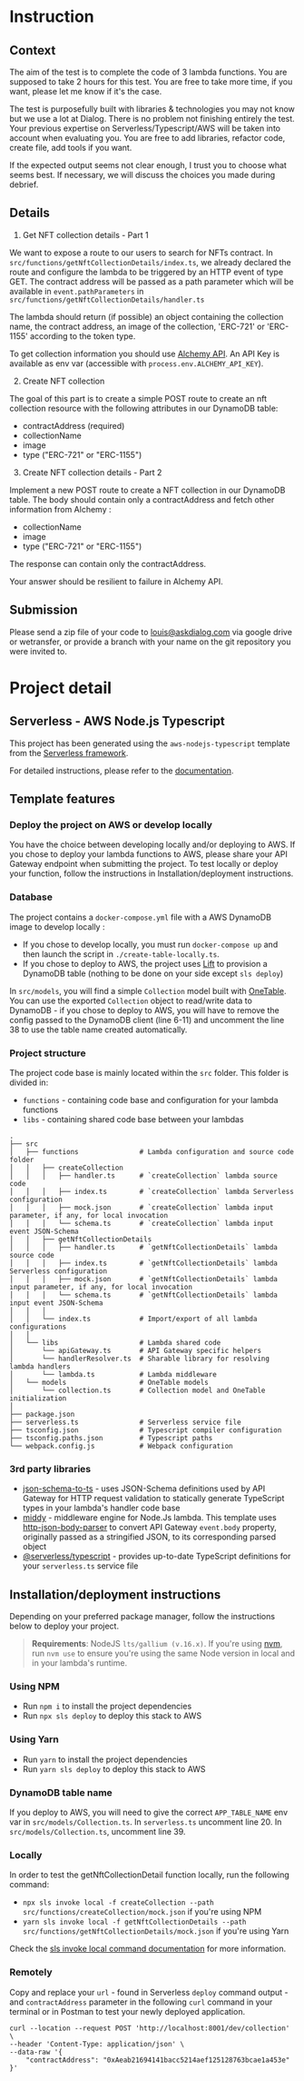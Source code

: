 # Instruction

## Context

The aim of the test is to complete the code of 3 lambda functions.
You are supposed to take 2 hours for this test. You are free to take more time, if you want, please let me know if it's the case.

The test is purposefully built with libraries & technologies you may not know but we use a lot at Dialog.
There is no problem not finishing entirely the test. Your previous expertise on Serverless/Typescript/AWS will be taken into account when evaluating you.
You are free to add libraries, refactor code, create file, add tools if you want.

If the expected output seems not clear enough, I trust you to choose what seems best. If necessary, we will discuss the choices you made during debrief.

## Details

1. Get NFT collection details - Part 1

We want to expose a route to our users to search for NFTs contract.
In `src/functions/getNftCollectionDetails/index.ts`, we already declared the route and configure the lambda to be triggered by an HTTP event of type GET.
The contract address will be passed as a path parameter which will be available in `event.pathParameters` in `src/functions/getNftCollectionDetails/handler.ts`

The lambda should return (if possible) an object containing the collection name, the contract address, an image of the collection, 'ERC-721' or 'ERC-1155' according to the token type.

To get collection information you should use [Alchemy API](https://docs.alchemy.com/reference/getcontractmetadata). An API Key is available as env var (accessible with `process.env.ALCHEMY_API_KEY`).

2. Create NFT collection

The goal of this part is to create a simple POST route to create an nft collection resource with the following attributes in our DynamoDB table:

- contractAddress (required)
- collectionName
- image
- type ("ERC-721" or "ERC-1155")

3. Create NFT collection details - Part 2

Implement a new POST route to create a NFT collection in our DynamoDB table. The body should contain only a contractAddress and fetch other information from Alchemy :

- collectionName
- image
- type ("ERC-721" or "ERC-1155")

The response can contain only the contractAddress.

Your answer should be resilient to failure in Alchemy API.

## Submission

Please send a zip file of your code to louis@askdialog.com via google drive or wetransfer, or provide a branch with your name on the git repository you were invited to.

# Project detail

## Serverless - AWS Node.js Typescript

This project has been generated using the `aws-nodejs-typescript` template from the [Serverless framework](https://www.serverless.com/).

For detailed instructions, please refer to the [documentation](https://www.serverless.com/framework/docs/providers/aws/).

## Template features

### Deploy the project on AWS or develop locally

You have the choice between developing locally and/or deploying to AWS. If you chose to deploy your lambda functions to AWS, please share your API Gateway endpoint
when submitting the project.
To test locally or deploy your function, follow the instructions in Installation/deployment instructions.

### Database

The project contains a `docker-compose.yml` file with a AWS DynamoDB image to develop locally :

- If you chose to develop locally, you must run `docker-compose up` and then launch the script in `./create-table-locally.ts`.
- If you chose to deploy to AWS, the project uses [Lift](https://github.com/getlift/lift) to provision a DynamoDB table (nothing to be done on your side except `sls deploy`)

In `src/models`, you will find a simple `Collection` model built with [OneTable](https://doc.onetable.io/). You can use the exported `Collection` object to read/write data to DynamoDB - if you chose to deploy to AWS, you will have to remove the config passed to the DynamoDB client (line 6-11) and uncomment the line 38 to use the table name created automatically.

### Project structure

The project code base is mainly located within the `src` folder. This folder is divided in:

- `functions` - containing code base and configuration for your lambda functions
- `libs` - containing shared code base between your lambdas

```
.
├── src
│   ├── functions               # Lambda configuration and source code folder
│   │   ├── createCollection
│   │   │   ├── handler.ts      # `createCollection` lambda source code
│   │   │   ├── index.ts        # `createCollection` lambda Serverless configuration
│   │   │   ├── mock.json       # `createCollection` lambda input parameter, if any, for local invocation
│   │   │   └── schema.ts       # `createCollection` lambda input event JSON-Schema
│   │   ├── getNftCollectionDetails
│   │   │   ├── handler.ts      # `getNftCollectionDetails` lambda source code
│   │   │   ├── index.ts        # `getNftCollectionDetails` lambda Serverless configuration
│   │   │   ├── mock.json       # `getNftCollectionDetails` lambda input parameter, if any, for local invocation
│   │   │   └── schema.ts       # `getNftCollectionDetails` lambda input event JSON-Schema
│   │   │
│   │   └── index.ts            # Import/export of all lambda configurations
│   │
│   └── libs                    # Lambda shared code
│       └── apiGateway.ts       # API Gateway specific helpers
│       └── handlerResolver.ts  # Sharable library for resolving lambda handlers
│       └── lambda.ts           # Lambda middleware
│   └── models                  # OneTable models
│       └── collection.ts       # Collection model and OneTable initialization
│
├── package.json
├── serverless.ts               # Serverless service file
├── tsconfig.json               # Typescript compiler configuration
├── tsconfig.paths.json         # Typescript paths
└── webpack.config.js           # Webpack configuration
```

### 3rd party libraries

- [json-schema-to-ts](https://github.com/ThomasAribart/json-schema-to-ts) - uses JSON-Schema definitions used by API Gateway for HTTP request validation to statically generate TypeScript types in your lambda's handler code base
- [middy](https://github.com/middyjs/middy) - middleware engine for Node.Js lambda. This template uses [http-json-body-parser](https://github.com/middyjs/middy/tree/master/packages/http-json-body-parser) to convert API Gateway `event.body` property, originally passed as a stringified JSON, to its corresponding parsed object
- [@serverless/typescript](https://github.com/serverless/typescript) - provides up-to-date TypeScript definitions for your `serverless.ts` service file

## Installation/deployment instructions

Depending on your preferred package manager, follow the instructions below to deploy your project.

> **Requirements**: NodeJS `lts/gallium (v.16.x)`. If you're using [nvm](https://github.com/nvm-sh/nvm), run `nvm use` to ensure you're using the same Node version in local and in your lambda's runtime.

### Using NPM

- Run `npm i` to install the project dependencies
- Run `npx sls deploy` to deploy this stack to AWS

### Using Yarn

- Run `yarn` to install the project dependencies
- Run `yarn sls deploy` to deploy this stack to AWS

### DynamoDB table name

If you deploy to AWS, you will need to give the correct `APP_TABLE_NAME` env var in `src/models/Collection.ts`. In `serverless.ts` uncomment line 20.
In `src/models/Collection.ts`, uncomment line 39.

### Locally

In order to test the getNftCollectionDetail function locally, run the following command:

- `npx sls invoke local -f createCollection --path src/functions/createCollection/mock.json` if you're using NPM
- `yarn sls invoke local -f getNftCollectionDetails --path src/functions/getNftCollectionDetails/mock.json` if you're using Yarn

Check the [sls invoke local command documentation](https://www.serverless.com/framework/docs/providers/aws/cli-reference/invoke-local/) for more information.

### Remotely

Copy and replace your `url` - found in Serverless `deploy` command output - and `contractAddress` parameter in the following `curl` command in your terminal or in Postman to test your newly deployed application.

```
curl --location --request POST 'http://localhost:8001/dev/collection' \
--header 'Content-Type: application/json' \
--data-raw '{
    "contractAddress": "0xAeab21694141bacc5214aef125128763bcae1a453e"
}'
```

